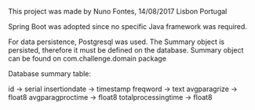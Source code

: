 
This project was made by Nuno Fontes, 14/08/2017 Lisbon Portugal

Spring Boot was adopted since no specific Java framework was required.

For data persistence, Postgresql was used.
The Summary object is persisted, therefore it must be defined on the database. Summary object can be found
on com.challenge.domain package

Database summary table:

id -> serial
insertiondate ->	timestamp
freqword -> text
avgparagrize ->	float8
avgparagproctime -> float8
totalprocessingtime -> float8




